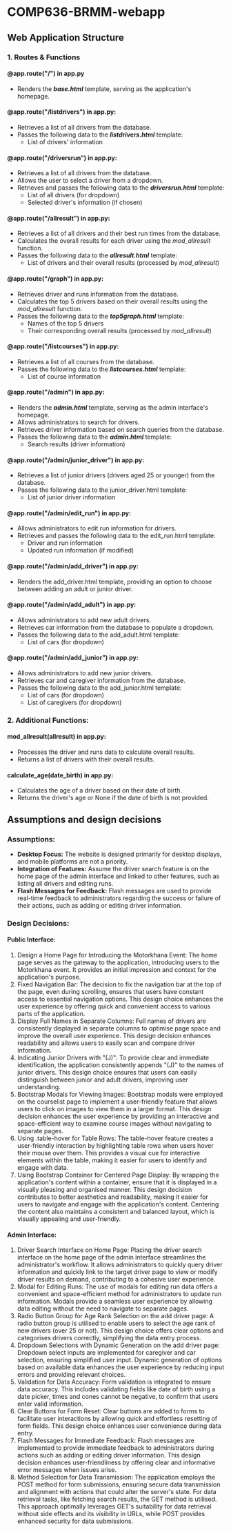 # COMP636-BRMM-webapp
## Web Application Structure
### 1. Routes & Functions
  #### @app.route("/") in app.py
  - Renders the ***base.html*** template, serving as the application's homepage.
  #### @app.route("/listdrivers") in app.py:
  - Retrieves a list of all drivers from the database.
  - Passes the following data to the ***listdrivers.html*** template:
    - List of drivers' information
  #### @app.route("/driversrun") in app.py:
  - Retrieves a list of all drivers from the database.
  - Allows the user to select a driver from a dropdown.
  - Retrieves and passes the following data to the ***driversrun.html*** template:
    - List of all drivers (for dropdown)
    - Selected driver's information (if chosen)
  #### @app.route("/allresult") in app.py:
  - Retrieves a list of all drivers and their best run times from the database.
  - Calculates the overall results for each driver using the *mod_allresult* function.
  - Passes the following data to the ***allresult.html*** template:
    - List of drivers and their overall results (processed by *mod_allresult*)
  #### @app.route("/graph") in app.py:
  - Retrieves driver and runs information from the database.
  - Calculates the top 5 drivers based on their overall results using the *mod_allresult* function.
  - Passes the following data to the ***top5graph.html*** template:
    - Names of the top 5 drivers
    - Their corresponding overall results (processed by *mod_allresult*)
  #### @app.route("/listcourses") in app.py:
  - Retrieves a list of all courses from the database.
  - Passes the following data to the ***listcourses.html*** template:
    - List of course information
  #### @app.route("/admin") in app.py:
  - Renders the ***admin.html*** template, serving as the admin interface's homepage.
  - Allows administrators to search for drivers.
  - Retrieves driver information based on search queries from the database.
  - Passes the following data to the ***admin.html*** template:
    - Search results (driver information)
  #### @app.route("/admin/junior_driver") in app.py:
  - Retrieves a list of junior drivers (drivers aged 25 or younger) from the database.
  - Passes the following data to the junior_driver.html template:
    - List of junior driver information
  #### @app.route("/admin/edit_run") in app.py:
  - Allows administrators to edit run information for drivers.
  - Retrieves and passes the following data to the edit_run.html template:
    - Driver and run information
    - Updated run information (if modified)
  #### @app.route("/admin/add_driver") in app.py:
  - Renders the add_driver.html template, providing an option to choose between adding an adult or junior driver.
  #### @app.route("/admin/add_adult") in app.py:
  - Allows administrators to add new adult drivers.
  - Retrieves car information from the database to populate a dropdown.
  - Passes the following data to the add_adult.html template:
    - List of cars (for dropdown)
  #### @app.route("/admin/add_junior") in app.py:
  - Allows administrators to add new junior drivers.
  - Retrieves car and caregiver information from the database.
  - Passes the following data to the add_junior.html template:
    - List of cars (for dropdown)
    - List of caregivers (for dropdown)
### 2. Additional Functions:
#### mod_allresult(allresult) in app.py:
- Processes the driver and runs data to calculate overall results.
- Returns a list of drivers with their overall results.
#### calculate_age(date_birth) in app.py:
- Calculates the age of a driver based on their date of birth.
- Returns the driver's age or None if the date of birth is not provided.
## Assumptions and design decisions
### Assumptions:
- **Desktop Focus:** The website is designed primarily for desktop displays, and mobile platforms are not a priority.
- **Integration of Features:** Assume the driver search feature is on the home page of the admin interface and linked to other features, such as listing all drivers and editing runs.
- **Flash Messages for Feedback:** Flash messages are used to provide real-time feedback to administrators regarding the success or failure of their actions, such as adding or editing driver information.
### Design Decisions:
#### Public Interface:
  1.	Design a Home Page for Introducing the Motorkhana Event:
  The home page serves as the gateway to the application, introducing users to the Motorkhana event. It provides an initial impression and context for the application's purpose.
  2.	Fixed Navigation Bar:
  The decision to fix the navigation bar at the top of the page, even during scrolling, ensures that users have constant access to essential navigation options. This design choice enhances the user experience by offering quick and convenient access to various parts of the application.
  3.	Display Full Names in Separate Columns:
  Full names of drivers are consistently displayed in separate columns to optimise page space and improve the overall user experience. This design decision enhances readability and allows users to easily scan and compare driver information.
  4.	Indicating Junior Drivers with "(J)":
  To provide clear and immediate identification, the application consistently appends "(J)" to the names of junior drivers. This design choice ensures that users can easily distinguish between junior and adult drivers, improving user understanding.
  5.	Bootstrap Modals for Viewing Images:
  Bootstrap modals were employed on the courselist page to implement a user-friendly feature that allows users to click on images to view them in a larger format. This design decision enhances the user experience by providing an interactive and space-efficient way to examine course images without navigating to separate pages.
  6.	Using .table-hover for Table Rows:
  The table-hover feature creates a user-friendly interaction by highlighting table rows when users hover their mouse over them. This provides a visual cue for interactive elements within the table, making it easier for users to identify and engage with data.
  7.	Using Bootstrap Container for Centered Page Display:
  By wrapping the application's content within a container, ensure that it is displayed in a visually pleasing and organised manner. This design decision contributes to better aesthetics and readability, making it easier for users to navigate and engage with the application's content. Centering the content also maintains a consistent and balanced layout, which is visually appealing and user-friendly.
#### Admin Interface:
  1.	Driver Search Interface on Home Page:
  Placing the driver search interface on the home page of the admin interface streamlines the administrator's workflow. It allows administrators to quickly query driver information and quickly link to the target driver page to view or modify driver results on demand, contributing to a cohesive user experience.
  2.	Modal for Editing Runs:
  The use of modals for editing run data offers a convenient and space-efficient method for administrators to update run information. Modals provide a seamless user experience by allowing data editing without the need to navigate to separate pages.
  3.	Radio Button Group for Age Rank Selection on the add driver page:
  A radio button group is utilised to enable users to select the age rank of new drivers (over 25 or not). This design choice offers clear options and categorises drivers correctly, simplifying the data entry process.
  4.	Dropdown Selections with Dynamic Generation on the add driver page:
  Dropdown select inputs are implemented for caregiver and car selection, ensuring simplified user input. Dynamic generation of options based on available data enhances the user experience by reducing input errors and providing relevant choices.
  5.	Validation for Data Accuracy:
  Form validation is integrated to ensure data accuracy. This includes validating fields like date of birth using a date picker, times and cones cannot be negative, to confirm that users enter valid information.
  6.	Clear Buttons for Form Reset:
  Clear buttons are added to forms to facilitate user interactions by allowing quick and effortless resetting of form fields. This design choice enhances user convenience during data entry.
  7.	Flash Messages for Immediate Feedback:
  Flash messages are implemented to provide immediate feedback to administrators during actions such as adding or editing driver information. This design decision enhances user-friendliness by offering clear and informative error messages when issues arise.
  8.	Method Selection for Data Transmission:
  The application employs the POST method for form submissions, ensuring secure data transmission and alignment with actions that could alter the server's state. For data retrieval tasks, like fetching search results, the GET method is utilised. This approach optimally leverages GET's suitability for data retrieval without side effects and its visibility in URLs, while POST provides enhanced security for data submissions.

